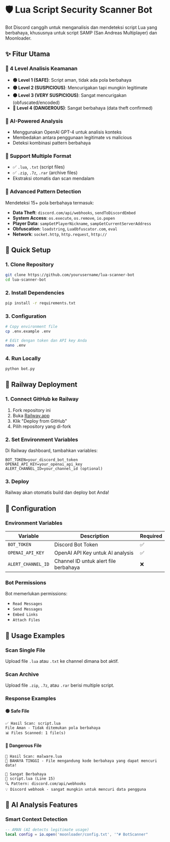 # 🛡️ Lua Script Security Scanner Bot

Bot Discord canggih untuk menganalisis dan mendeteksi script Lua yang berbahaya, khususnya untuk script SAMP (San Andreas Multiplayer) dan Moonloader.

## ✨ Fitur Utama

### 🎯 4 Level Analisis Keamanan
- **🟢 Level 1 (SAFE)**: Script aman, tidak ada pola berbahaya
- **🟡 Level 2 (SUSPICIOUS)**: Mencurigakan tapi mungkin legitimate 
- **🟠 Level 3 (VERY SUSPICIOUS)**: Sangat mencurigakan (obfuscated/encoded)
- **🔴 Level 4 (DANGEROUS)**: Sangat berbahaya (data theft confirmed)

### 🤖 AI-Powered Analysis
- Menggunakan OpenAI GPT-4 untuk analisis konteks
- Membedakan antara penggunaan legitimate vs malicious
- Deteksi kombinasi pattern berbahaya

### 📁 Support Multiple Format
- ✅ `.lua`, `.txt` (script files)
- ✅ `.zip`, `.7z`, `.rar` (archive files)
- Ekstraksi otomatis dan scan mendalam

### 🚨 Advanced Pattern Detection
Mendeteksi 15+ pola berbahaya termasuk:
- **Data Theft**: `discord.com/api/webhooks`, `sendToDiscordEmbed`
- **System Access**: `os.execute`, `os.remove`, `io.popen`
- **Player Data**: `sampGetPlayerNickname`, `sampGetCurrentServerAddress`
- **Obfuscation**: `loadstring`, `LuaObfuscator.com`, `eval`
- **Network**: `socket.http`, `http.request`, `http://`

## 🚀 Quick Setup

### 1. Clone Repository
```bash
git clone https://github.com/yourusername/lua-scanner-bot
cd lua-scanner-bot
```

### 2. Install Dependencies
```bash
pip install -r requirements.txt
```

### 3. Configuration
```bash
# Copy environment file
cp .env.example .env

# Edit dengan token dan API key Anda
nano .env
```

### 4. Run Locally
```bash
python bot.py
```

## 🚂 Railway Deployment

### 1. Connect GitHub ke Railway
1. Fork repository ini
2. Buka [Railway.app](https://railway.app)
3. Klik "Deploy from GitHub"
4. Pilih repository yang di-fork

### 2. Set Environment Variables
Di Railway dashboard, tambahkan variables:
```
BOT_TOKEN=your_discord_bot_token
OPENAI_API_KEY=your_openai_api_key
ALERT_CHANNEL_ID=your_channel_id (optional)
```

### 3. Deploy
Railway akan otomatis build dan deploy bot Anda!

## 🔧 Configuration

### Environment Variables
| Variable | Description | Required |
|----------|-------------|----------|
| `BOT_TOKEN` | Discord Bot Token | ✅ |
| `OPENAI_API_KEY` | OpenAI API Key untuk AI analysis | ✅ |
| `ALERT_CHANNEL_ID` | Channel ID untuk alert file berbahaya | ❌ |

### Bot Permissions
Bot memerlukan permissions:
- `Read Messages`
- `Send Messages`
- `Embed Links`
- `Attach Files`

## 📖 Usage Examples

### Scan Single File
Upload file `.lua` atau `.txt` ke channel dimana bot aktif.

### Scan Archive
Upload file `.zip`, `.7z`, atau `.rar` berisi multiple script.

### Response Examples

#### 🟢 Safe File
```
✅ Hasil Scan: script.lua
File Aman - Tidak ditemukan pola berbahaya
📊 Files Scanned: 1 file(s)
```

#### 🔴 Dangerous File
```
🔴 Hasil Scan: malware.lua
🚨 BAHAYA TINGGI - File mengandung kode berbahaya yang dapat mencuri data!

🔴 Sangat Berbahaya
📁 script.lua (Line 15)
🔍 Pattern: discord.com/api/webhooks
💡 Discord webhook - sangat mungkin untuk mencuri data pengguna
```

## 🧠 AI Analysis Features

### Smart Context Detection
```lua
-- AMAN (AI detects legitimate usage)
local config = io.open('moonloader/config.txt', '"# BotScanner" 
